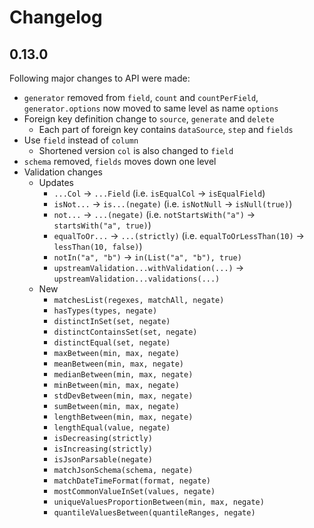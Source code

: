 # Changelog

## 0.13.0

Following major changes to API were made:
- `generator` removed from `field`, `count` and `countPerField`, `generator.options` now moved to same level as name `options`
- Foreign key definition change to `source`, `generate` and `delete`
  - Each part of foreign key contains `dataSource`, `step` and `fields`
- Use `field` instead of `column`
  - Shortened version `col` is also changed to `field`
- `schema` removed, `fields` moves down one level
- Validation changes
  - Updates
    - `...Col` -> `...Field` (i.e. `isEqualCol` -> `isEqualField`)
    - `isNot...` -> `is...(negate)` (i.e. `isNotNull` -> `isNull(true)`)
    - `not...` -> `...(negate)` (i.e. `notStartsWith("a")` -> `startsWith("a", true)`)
    - `equalToOr...` -> `...(strictly)` (i.e. `equalToOrLessThan(10)` -> `lessThan(10, false)`)
    - `notIn("a", "b")` -> `in(List("a", "b"), true)`
    - `upstreamValidation...withValidation(...)` -> `upstreamValidation...validations(...)`
  - New
    - `matchesList(regexes, matchAll, negate)`
    - `hasTypes(types, negate)`
    - `distinctInSet(set, negate)`
    - `distinctContainsSet(set, negate)`
    - `distinctEqual(set, negate)`
    - `maxBetween(min, max, negate)`
    - `meanBetween(min, max, negate)`
    - `medianBetween(min, max, negate)`
    - `minBetween(min, max, negate)`
    - `stdDevBetween(min, max, negate)`
    - `sumBetween(min, max, negate)`
    - `lengthBetween(min, max, negate)`
    - `lengthEqual(value, negate)`
    - `isDecreasing(strictly)`
    - `isIncreasing(strictly)`
    - `isJsonParsable(negate)`
    - `matchJsonSchema(schema, negate)`
    - `matchDateTimeFormat(format, negate)`
    - `mostCommonValueInSet(values, negate)`
    - `uniqueValuesProportionBetween(min, max, negate)`
    - `quantileValuesBetween(quantileRanges, negate)`

